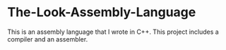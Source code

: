 # The-Look-Assembly-Language
This is an assembly language that I wrote in C++. This project includes a compiler and an assembler.
